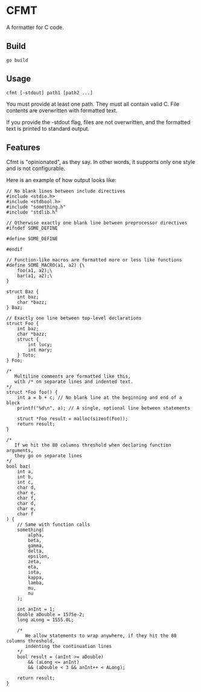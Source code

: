 # CFMT
A formatter for C code.

## Build
    go build

## Usage
    cfmt [-stdout] path1 [path2 ...]
You must provide at least one path. They must all contain valid C. File contents are overwritten
with formatted text.

If you provide the -stdout flag, files are not overwritten, and the formatted text is printed to
standard output.

## Features
Cfmt is "opinionated", as they say. In other words, it supports only one style and is not configurable.

Here is an example of how output looks like:

    // No blank lines between include directives
    #include <stdio.h>
    #include <stdbool.h>
    #include "something.h"
    #include "stdlib.h"
    
    // Otherwise exactly one blank line between preprocessor directives
    #ifndef SOME_DEFINE
    
    #define SOME_DEFINE

    #endif
    
    // Function-like macros are formatted more or less like functions
    #define SOME_MACRO(a1, a2) {\
        foo(a1, a2);\
        bar(a1, a2);\
    }
    
    struct Baz {
        int baz;
        char *bazz;
    } Baz;

    // Exactly one line between top-level declarations
    struct Foo {
        int baz;
        char *bazz;
        struct {
            int lucy;
            int mary;
        } Toto;
    } Foo;
    
    /*
       Multiline comments are formatted like this,
       with /* on separate lines and indented text.
    */
    struct *Foo foo() {
        int a = b + c; // No blank line at the beginning and end of a block
        printf("%d\n", a); // A single, optional line between statements
        
        struct *Foo result = malloc(sizeof(Foo));
        return result;
    }
    
    /*
       If we hit the 80 columns threshold when declaring function arguments,
       they go on separate lines
    */
    bool baz(
        int a,
        int b,
        int c,
        char d,
        char e,
        char f,
        char d,
        char e,
        char f
    ) {
        // Same with function calls
        something(
            alpha,
            beta,
            gamma,
            delta,
            epsilon,
            zeta,
            eta,
            iota,
            kappa,
            lamba,
            mu,
            nu
        );

        int anInt = 1;
        double aDouble = 1575e-2;
        long aLong = 1555.0L;
    
        /*
           We allow statements to wrap anywhere, if they hit the 80 columns threshold,
           indenting the continuation lines
        */
        bool result = (anInt >= aDouble)
            && (aLong <= anInt)
            && (aDouble < 3 && anInt++ < ALong);

        return result;
    }
